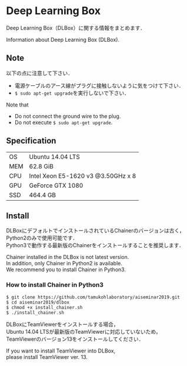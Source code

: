 # Deep Learning Box

Deep Learning Box（DLBox）に関する情報をまとめます．

Information about Deep Learning Box (DLBox).


## Note
以下の点に注意して下さい．

* 電源ケーブルのアース線がプラグに接触しないように気をつけて下さい．
* ```$ sudo apt-get upgrade```を実行しないで下さい．

Note that

* Do not connect the ground wire to the plug.
* Do not execute ```$ sudo apt-get upgrade```.


## Specification

|       |                                       |
|-------|---------------------------------------|
| OS    | Ubuntu 14.04 LTS                      |
| MEM   | 62.8 GiB                              |
| CPU   | Intel Xeon E5-1620 v3 @3.50GHz x 8    |
| GPU   | GeForce GTX 1080                      |
| SSD   | 464.4 GB                              |


## Install
DLBoxにデフォルトでインストールされているChainerのバージョンは古く，Python2のみで使用可能です．  
Python3で動作する最新版のChainerをインストールすることを推奨します．

Chainer installed in the DLBox is not latest version.  
In addition, only Chainer in Python2 is available.  
We recommend you to install Chainer in Python3.

### How to install Chainer in Python3

```
$ git clone https://github.com/tamukohlaboratory/aiseminar2019.git
$ cd aiseminar2019/dlbox
$ chmod +x install_chainer.sh
$ ./install_chainer.sh
```

DLBoxにTeamViewerをインストールする場合，  
Ubuntu 14.04 LTSが最新版のTeamViewerに対応していないため，  
TeamViewerのバージョン13をインストールしてください．

If you want to install TeamViewer into DLBox,  
please install TeamViewer ver. 13.
